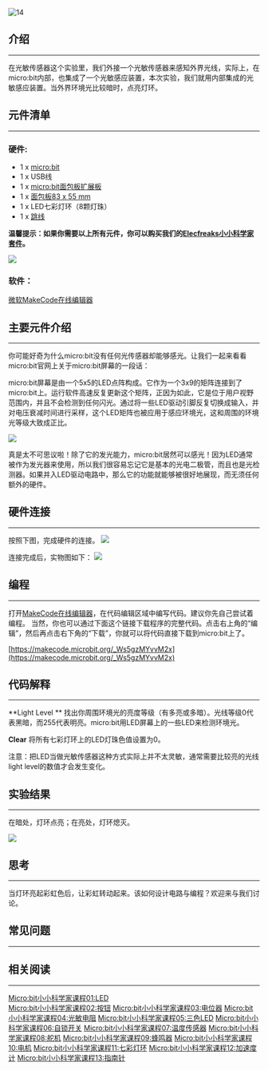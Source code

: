 ![14](https://i.imgur.com/NkZTTdv.jpg)  
## 介绍  
---

在光敏传感器这个实验里，我们外接一个光敏传感器来感知外界光线，实际上，在micro:bit内部，也集成了一个光敏感应装置，本次实验，我们就用内部集成的光敏感应装置。当外界环境光比较暗时，点亮灯环。  


## 元件清单  
---

### 硬件:

- 1 x [micro:bit](http://www.elecfreaks.com/estore/bbc-micro-bit-board-for-coding-programming.html)
- 1 x USB线
- 1 x [micro:bit面包板扩展板](http://www.elecfreaks.com/estore/microbit-breadboard-adapter.html)
- 1 x [面包板83 x 55 mm](http://www.elecfreaks.com/estore/transparent-breadboard-83-55-mm.html)
- 1 x LED七彩灯环（8颗灯珠）
- 1 x [跳线](http://www.elecfreaks.com/estore/breadborad-jumper-wire-65pcs-pack.html)

**温馨提示：如果你需要以上所有元件，你可以购买我们的[Elecfreaks小小科学家套件](https://item.taobao.com/item.htm?spm=a1z10.1-c-s.w4024-17803785896.2.18dc3f94XOgpWg&id=562837851877&scene=taobao_shop)。**

![](https://i.imgur.com/W4tseua.jpg)

### 软件：

[微软MakeCode在线编辑器](https://makecode.microbit.org/)


## 主要元件介绍  
---

你可能好奇为什么micro:bit没有任何光传感器却能够感光。让我们一起来看看micro:bit官网上关于micro:bit屏幕的一段话：

micro:bit屏幕是由一个5x5的LED点阵构成。它作为一个3x9的矩阵连接到了micro:bit上。运行软件高速反复更新这个矩阵，正因为如此，它是位于用户视野范围内，并且不会检测到任何闪光。通过将一些LED驱动引脚反复切换成输入，并对电压衰减时间进行采样，这个LED矩阵也被应用于感应环境光，这和周围的环境光等级大致成正比。

![](https://i.imgur.com/1JzFZG3.jpg) 

真是太不可思议啦！除了它的发光能力，micro:bit居然可以感光！因为LED通常被作为发光器来使用，所以我们很容易忘记它是基本的光电二极管，而且也是光检测器。如果并入LED驱动电路中，那么它的功能就能够被很好地展现，而无须任何额外的硬件。


## 硬件连接
---

按照下图，完成硬件的连接。
![](https://i.imgur.com/fKgQRoW.jpg)

连接完成后，实物图如下：
![](https://i.imgur.com/Hacl6BL.jpg)


## 编程  
---

打开[MakeCode在线编辑器](https://makecode.microbit.org/)，在代码编辑区域中编写代码。建议你先自己尝试着编程。
当然，你也可以通过下面这个链接下载程序的完整代码。点击右上角的“编辑”，然后再点击右下角的“下载”，你就可以将代码直接下载到micro:bit上了。

[https://makecode.microbit.org/_Ws5gzMYvvM2x](https://makecode.microbit.org/_Ws5gzMYvvM2x)


## 代码解释  
---

**Light Level **
找出你周围环境光的亮度等级（有多亮或多暗）。光线等级0代表黑暗，而255代表明亮。micro:bit用LED屏幕上的一些LED来检测环境光。

**Clear**
将所有七彩灯环上的LED灯珠色值设置为0。

注意：把LED当做光敏传感器这种方式实际上并不太灵敏，通常需要比较亮的光线light level的数值才会发生变化。


## 实验结果  
---

在暗处，灯环点亮；在亮处，灯环熄灭。

![](https://i.imgur.com/F9B9ySD.gif)


## 思考   
---

当灯环亮起彩虹色后，让彩虹转动起来。该如何设计电路与编程？欢迎来与我们讨论。


## 常见问题
---


## 相关阅读  
---

[Micro:bit小小科学家课程01:LED](/Micro_bit_Starter_Kit_Lesson_01_LED_CN/)                     
[Micro:bit小小科学家课程02:按钮](/Micro_bit_Starter_Kit_Lesson_02_Button_CN/)
[Micro:bit小小科学家课程03:电位器](/Micro_bit_Starter_Kit_Lesson_03_Trimpot_CN/)
[Micro:bit小小科学家课程04:光敏电阻](/Micro_bit_Starter_Kit_Lesson_04_Photocell_CN/)
[Micro:bit小小科学家课程05:三色LED](/Micro_bit_Starter_Kit_Lesson_05_RGB_LED_CN/)
[Micro:bit小小科学家课程06:自锁开关](/Micro_bit_Starter_Kit_Lesson_06_Self_lock_Switch_CN/)
[Micro:bit小小科学家课程07:温度传感器](/Micro_bit_Starter_Kit_Lesson_07_Temperature_Sensor_CN/)
[Micro:bit小小科学家课程08:舵机](/Micro_bit_Starter_Kit_Lesson_08_Servo_CN/)
[Micro:bit小小科学家课程09:蜂鸣器](/Micro_bit_Starter_Kit_Lesson_09_Buzzer_CN/)
[Micro:bit小小科学家课程10:电机](/Micro_bit_Starter_Kit_Lesson_10_Motor_CN/)
[Micro:bit小小科学家课程11:七彩灯环](/Micro_bit_Starter_Kit_Lesson_11_Rainbow_LED_CN/)
[Micro:bit小小科学家课程12:加速度计](/Micro_bit_Starter_Kit_Lesson_12_Accelerometer_CN/)
[Micro:bit小小科学家课程13:指南针](/Micro_bit_Starter_Kit_Lesson_13_Compass_CN/)  


